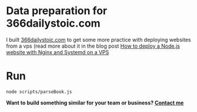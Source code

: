 # Data preparation for 366dailystoic.com
I built [366dailystoic.com](https://366dailystoic.com) to get some more practice with deploying websites from a vps (read more about it in the blog post [How to deploy a Node.js website with Nginx and Systemd on a VPS](deploy-nodejs-website-with-nginx-and-systemd-on-a-vps.md)

# Run
```
node scripts/parseBook.js
```

**Want to build something similar for your team or business? [Contact me](mailto:mi.scheiwiller@protonmail.com)**
